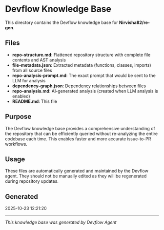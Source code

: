 # Devflow Knowledge Base

This directory contains the Devflow knowledge base for **Nirvisha82/re-gen**.

## Files

- **repo-structure.md**: Flattened repository structure with complete file contents and AST analysis
- **file-metadata.json**: Extracted metadata (functions, classes, imports) from all source files
- **repo-analysis-prompt.md**: The exact prompt that would be sent to the LLM for analysis
- **dependency-graph.json**: Dependency relationships between files
- **repo-analysis.md**: AI-generated analysis (created when LLM analysis is enabled)
- **README.md**: This file

## Purpose

The Devflow knowledge base provides a comprehensive understanding of the repository that can be efficiently queried without re-analyzing the entire codebase each time. This enables faster and more accurate issue-to-PR workflows.

## Usage

These files are automatically generated and maintained by the Devflow agent. They should not be manually edited as they will be regenerated during repository updates.

## Generated

2025-10-23 12:21:20

---

*This knowledge base was generated by Devflow Agent*
